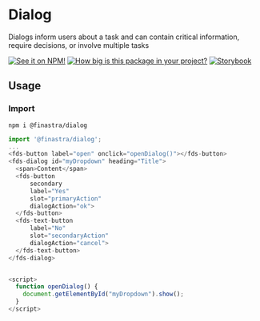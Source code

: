 # Dialog

Dialogs inform users about a task and can contain critical information, require decisions, or involve multiple tasks

[![See it on NPM!](https://img.shields.io/npm/v/@finastra/dialog?style=for-the-badge)](https://www.npmjs.com/package/@finastra/dialog)
[![How big is this package in your project?](https://img.shields.io/bundlephobia/minzip/@finastra/dialog?style=for-the-badge)](https://bundlephobia.com/result?p=@finastra/dialog')
[![Storybook](https://shields.io/badge/-Play%20with%20this%20web%20component-2a0481?logo=storybook&style=for-the-badge)](https://finastra.github.io/finastra-design-system/?path=/story/components-dialog--default)

## Usage

### Import

```
npm i @finastra/dialog
```

```ts
import '@finastra/dialog';
...
<fds-button label="open" onclick="openDialog()"></fds-button>
<fds-dialog id="myDropdown" heading="Title">
  <span>Content</span>
  <fds-button
      secondary
      label="Yes"
      slot="primaryAction"
      dialogAction="ok">
  </fds-button>
  <fds-text-button
      label="No"
      slot="secondaryAction"
      dialogAction="cancel">
  </fds-text-button>
</fds-dialog>


<script>
  function openDialog() {
    document.getElementById("myDropdown").show();
  }
</script>
```
